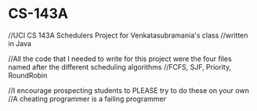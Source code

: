 # CS-143A

//UCI CS 143A Schedulers Project for Venkatasubramania's class
//written in Java

//All the code that I needed to write for this project were the four files named after the different scheduling algorithms
//FCFS, SJF, Priority, RoundRobin

//I encourage prospecting students to PLEASE try to do these on your own
//A cheating programmer is a failing programmer
